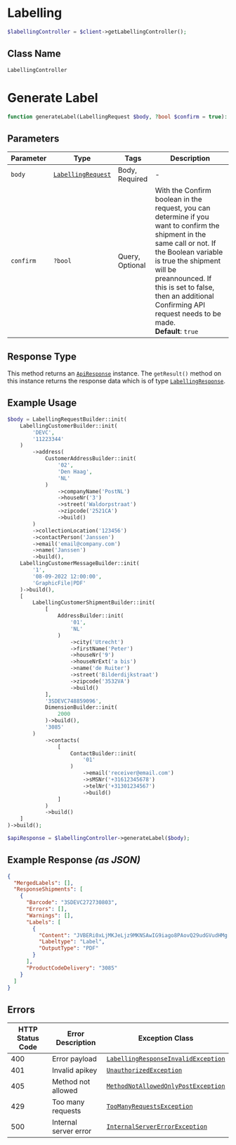 # Labelling

```php
$labellingController = $client->getLabellingController();
```

## Class Name

`LabellingController`


# Generate Label

```php
function generateLabel(LabellingRequest $body, ?bool $confirm = true): ApiResponse
```

## Parameters

| Parameter | Type | Tags | Description |
|  --- | --- | --- | --- |
| `body` | [`LabellingRequest`](../../doc/models/labelling-request.md) | Body, Required | - |
| `confirm` | `?bool` | Query, Optional | With the Confirm boolean in the request, you can determine if you want to confirm the shipment in the same call or not. If the Boolean variable is true the shipment will be preannounced. If this is set to false, then an additional Confirming API request needs to be made.<br>**Default**: `true` |

## Response Type

This method returns an [`ApiResponse`](../../doc/api-response.md) instance. The `getResult()` method on this instance returns the response data which is of type [`LabellingResponse`](../../doc/models/labelling-response.md).

## Example Usage

```php
$body = LabellingRequestBuilder::init(
    LabellingCustomerBuilder::init(
        'DEVC',
        '11223344'
    )
        ->address(
            CustomerAddressBuilder::init(
                '02',
                'Den Haag',
                'NL'
            )
                ->companyName('PostNL')
                ->houseNr('3')
                ->street('Waldorpstraat')
                ->zipcode('2521CA')
                ->build()
        )
        ->collectionLocation('123456')
        ->contactPerson('Janssen')
        ->email('email@company.com')
        ->name('Janssen')
        ->build(),
    LabellingCustomerMessageBuilder::init(
        '1',
        '08-09-2022 12:00:00',
        'GraphicFile|PDF'
    )->build(),
    [
        LabellingCustomerShipmentBuilder::init(
            [
                AddressBuilder::init(
                    '01',
                    'NL'
                )
                    ->city('Utrecht')
                    ->firstName('Peter')
                    ->houseNr('9')
                    ->houseNrExt('a bis')
                    ->name('de Ruiter')
                    ->street('Bilderdijkstraat')
                    ->zipcode('3532VA')
                    ->build()
            ],
            '3SDEVC748859096',
            DimensionBuilder::init(
                2000
            )->build(),
            '3085'
        )
            ->contacts(
                [
                    ContactBuilder::init(
                        '01'
                    )
                        ->email('receiver@email.com')
                        ->sMSNr('+31612345678')
                        ->telNr('+31301234567')
                        ->build()
                ]
            )
            ->build()
    ]
)->build();

$apiResponse = $labellingController->generateLabel($body);
```

## Example Response *(as JSON)*

```json
{
  "MergedLabels": [],
  "ResponseShipments": [
    {
      "Barcode": "3SDEVC272730803",
      "Errors": [],
      "Warnings": [],
      "Labels": [
        {
          "Content": "JVBERi0xLjMKJeLjz9MKNSAwIG9iago8PAovQ29udGVudHMg[TRUNCATED]",
          "Labeltype": "Label",
          "OutputType": "PDF"
        }
      ],
      "ProductCodeDelivery": "3085"
    }
  ]
}
```

## Errors

| HTTP Status Code | Error Description | Exception Class |
|  --- | --- | --- |
| 400 | Error payload | [`LabellingResponseInvalidException`](../../doc/models/labelling-response-invalid-exception.md) |
| 401 | Invalid apikey | [`UnauthorizedException`](../../doc/models/unauthorized-exception.md) |
| 405 | Method not allowed | [`MethodNotAllowedOnlyPostException`](../../doc/models/method-not-allowed-only-post-exception.md) |
| 429 | Too many requests | [`TooManyRequestsException`](../../doc/models/too-many-requests-exception.md) |
| 500 | Internal server error | [`InternalServerErrorException`](../../doc/models/internal-server-error-exception.md) |

